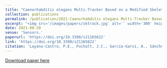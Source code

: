 ```yaml
---
title: "Caenorhabditis elegans Multi-Tracker Based on a Modified Skeleton Algorithm."
collection: publications
permalink: /publication/2021-Caenorhabditis elegans Multi-Tracker Based on a Modified Skeleton Algorithm
excerpt: "<img src='/images/papers/sktrack.jpg' alt='' width='300' height='150'>"
date: 2021-08-20
venue: 'Sensors.'
paperurl: 'https://doi.org/10.3390/s21165622'
link: 'https://doi.org/10.3390/s21165622'
citation: 'Layana‑Castro, P.E., Puchalt, J.C., García‑Garví, A., Sánchez‑Salmerón, A.J., (2021). &quot;Caenorhabditis elegans Multi-Tracker Based on a Modified Skeleton Algorithm&quot; <i>Sensors.</i>. 21(16).'
---
```

[Download paper here](https://doi.org/10.3390/s21165622)
